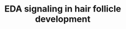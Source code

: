 ---
annotations:
- type: Pathway Ontology
  value: signaling pathway
- type: Pathway Ontology
  value: nuclear factor kappa B signaling pathway
- type: Cell Type Ontology
  value: hair follicle cell
- type: Pathway Ontology
  value: altered nuclear factor kappa B signaling pathway
- type: Pathway Ontology
  value: signaling pathway
- type: Cell Type Ontology
  value: hair follicle cell
authors:
- Khanspers
- Egonw
- Eweitz
description: EDA protein regulation of hair follicle growth and differentiation through
  activation Nf-kB pathway occurring by binding of p65/p50 complex. The new protein
  complex of Nf-kB/p65/p50 activates Wnt and Bmp pathway inhibitors stopping induction/patterning.
  Nf-kB complex then binds with Ltb and Shh to activate pathways for growth and differentiation.
  This pathway is based on figure 4 from Cui et al.
last-edited: 2021-05-07
organisms:
- Homo sapiens
redirect_from:
- /index.php/Pathway:WP3930
- /instance/WP3930
schema-jsonld:
- '@context': https://schema.org/
  '@id': https://wikipathways.github.io/pathways/WP3930.html
  '@type': Dataset
  creator:
    '@type': Organization
    name: WikiPathways
  description: EDA protein regulation of hair follicle growth and differentiation
    through activation Nf-kB pathway occurring by binding of p65/p50 complex. The
    new protein complex of Nf-kB/p65/p50 activates Wnt and Bmp pathway inhibitors
    stopping induction/patterning. Nf-kB complex then binds with Ltb and Shh to activate
    pathways for growth and differentiation. This pathway is based on figure 4 from
    Cui et al.
  keywords:
  - p65
  - DKK1
  - p50
  - GLI1
  - RELB
  - PTCH1
  - Cell Differentiation
  - Nf-kB
  - SHH
  - SOSTDC1
  - BMP1
  - EDAR
  - WNT3
  - LTB
  - EDARADD
  - DKK4
  - Cell Growth
  - EDA
  license: CC0
  name: EDA signaling in hair follicle development
seo: CreativeWork
title: EDA signaling in hair follicle development
wpid: WP3930
---